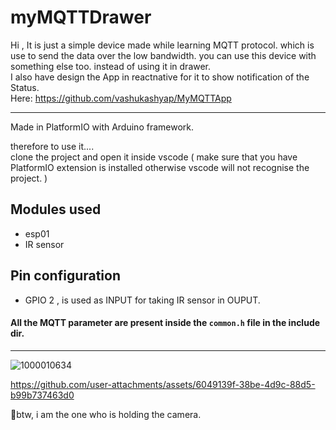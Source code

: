 # myMQTTDrawer
Hi , It is just a simple device made while learning MQTT protocol. which is use to send the data over the low bandwidth. you can use this device with something else too. instead of using it in drawer.  
I also have design the App in reactnative for it to show notification of the Status.  
Here: https://github.com/vashukashyap/MyMQTTApp

----
Made in PlatformIO with Arduino framework.

therefore to use it....  
clone the project and open it inside vscode ( make sure that you have PlatformIO extension is installed otherwise vscode will not recognise the project. )

## Modules used
- esp01
- IR sensor

## Pin configuration
- GPIO 2 ,  is used as INPUT for taking IR sensor in OUPUT.

#### All the MQTT parameter are present inside the ```common.h``` file in the include dir.

----

![1000010634](https://github.com/user-attachments/assets/20453861-710e-4909-9012-f4c04ccbdf1e)




https://github.com/user-attachments/assets/6049139f-38be-4d9c-88d5-b99b737463d0   


👀btw, i am the one who is holding the camera.
